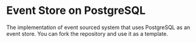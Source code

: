 # Event Store on PostgreSQL

The implementation of event sourced system that uses PostgreSQL as an event store. You can fork the repository and use it as a template.
